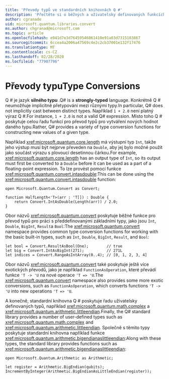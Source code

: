 ```yaml
---
title: 'Převody typů ve standardních knihovnách Q #'
description: 'Přečtěte si o běžných a uživatelsky definovaných funkcích pro převod typu v knihovnách Q # Standard.'
author: cgranade
uid: microsoft.quantum.libraries.convert
ms.author: chgranad@microsoft.com
ms.topic: article
ms.openlocfilehash: e941d7e3d76459546861410e91a03d7315183867
ms.sourcegitcommit: 6ccea4a2006a47569c4e2c2cb37001e132f17476
ms.translationtype: MT
ms.contentlocale: cs-CZ
ms.lasthandoff: 02/28/2020
ms.locfileid: "77907796"
---
```

# <a name="type-conversions"></a><span data-ttu-id="bc142-103">Převody typu</span><span class="sxs-lookup"><span data-stu-id="bc142-103">Type Conversions</span></span> #

<span data-ttu-id="bc142-104">Q # je jazyk **silného typu** .</span><span class="sxs-lookup"><span data-stu-id="bc142-104">Q# is a **strongly-typed** language.</span></span>
<span data-ttu-id="bc142-105">Konkrétně Q # neumožňuje implicitně přetypování mezi různými typy.</span><span class="sxs-lookup"><span data-stu-id="bc142-105">In particular, Q# does not implicitly cast between distinct types.</span></span> <span data-ttu-id="bc142-106">Například `1 + 2.0` není platný výraz Q #.</span><span class="sxs-lookup"><span data-stu-id="bc142-106">For instance, `1 + 2.0` is not a valid Q# expression.</span></span>
<span data-ttu-id="bc142-107">Místo toho Q # poskytuje celou řadu funkcí pro převod typů pro vytváření nových hodnot daného typu.</span><span class="sxs-lookup"><span data-stu-id="bc142-107">Rather, Q# provides a variety of type conversion functions for constructing new values of a given type.</span></span>

<span data-ttu-id="bc142-108">Například <xref:microsoft.quantum.core.length> má výstupní typ `Int`, takže jeho výstup musí být nejprve převeden na `Double`, aby jej bylo možné použít jako součást výrazu s plovoucí desetinnou čárkou.</span><span class="sxs-lookup"><span data-stu-id="bc142-108">For example, <xref:microsoft.quantum.core.length> has an output type of `Int`, so its output must first be converted to a `Double` before it can be used as a part of a floating-point expression.</span></span>
<span data-ttu-id="bc142-109">To lze provést pomocí funkce <xref:microsoft.quantum.convert.intasdouble>:</span><span class="sxs-lookup"><span data-stu-id="bc142-109">This can be done using the <xref:microsoft.quantum.convert.intasdouble> function:</span></span>

```qsharp
open Microsoft.Quantum.Convert as Convert;

function HalfLength<'T>(arr : 'T[]) : Double {
    return Convert.IntAsDouble(Length(arr)) / 2.0;
}
```

<span data-ttu-id="bc142-110">Obor názvů <xref:microsoft.quantum.convert> poskytuje běžné funkce pro převod typů pro práci s předdefinovanými základními typy, jako jsou `Int`, `Double`, `BigInt`, `Result`a `Bool`:</span><span class="sxs-lookup"><span data-stu-id="bc142-110">The <xref:microsoft.quantum.convert> namespace provides common type conversion functions for working with the basic built-in types, such as `Int`, `Double`, `BigInt`, `Result`, and `Bool`:</span></span>

```qsharp
let bool = Convert.ResultAsBool(One);        // true
let big = Convert.IntAsBigInt(271);          // 271L
let indices = Convert.RangeAsIntArray(0..4); // [0, 1, 2, 3, 4]
```

<span data-ttu-id="bc142-111">Obor názvů <xref:microsoft.quantum.convert> také poskytuje ještě více exotických převodů, jako je například `FunctionAsOperation`, které převádí funkce `'T -> 'U` na nové operace `'T => 'U`.</span><span class="sxs-lookup"><span data-stu-id="bc142-111">The <xref:microsoft.quantum.convert> namespace also provides some more exotic conversions, such as `FunctionAsOperation`, which converts functions `'T -> 'U` into new operations `'T => 'U`.</span></span>

<span data-ttu-id="bc142-112">A konečně, standardní knihovna Q # poskytuje řadu uživatelsky definovaných typů, například <xref:microsoft.quantum.math.complex> a <xref:microsoft.quantum.arithmetic.littleendian>.</span><span class="sxs-lookup"><span data-stu-id="bc142-112">Finally, the Q# standard library provides a number of user-defined types such as <xref:microsoft.quantum.math.complex> and <xref:microsoft.quantum.arithmetic.littleendian>.</span></span>
<span data-ttu-id="bc142-113">Společně s těmito typy poskytuje standardní knihovna například funkce <xref:microsoft.quantum.arithmetic.bigendianaslittleendian>:</span><span class="sxs-lookup"><span data-stu-id="bc142-113">Along with these types, the standard library provides functions such as <xref:microsoft.quantum.arithmetic.bigendianaslittleendian>:</span></span>

```Q#
open Microsoft.Quantum.Arithmetic as Arithmetic;

let register = Arithmetic.BigEndian(qubits);
IncrementByInteger(Arithmetic.BigEndianAsLittleEndian(register));
```
